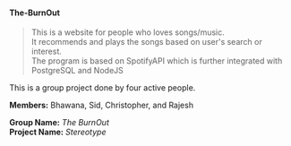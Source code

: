 #### The-BurnOut

> This is a website for people who loves songs/music.<br>
> It recommends and plays the songs based on user's search or interest.<br>
> The program is based on SpotifyAPI which is further integrated with PostgreSQL and NodeJS<br>

This is a group project done by four active people.


**Members:** Bhawana, Sid, Christopher, and Rajesh

**Group Name:** _The BurnOut_<br>
**Project Name:** _Stereotype_<br>


